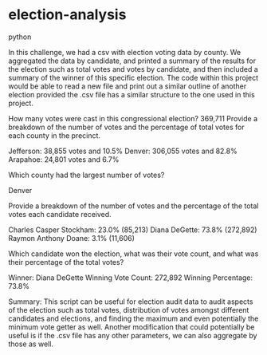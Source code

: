 # election-analysis
python

In this challenge, we had a csv with election voting data by county.  We aggregated the data by candidate, and printed a summary of the results for the election such as total votes and votes by candidate, and then included a summary of the winner of this specific election.  The code within this project would be able to read a new file and print out a similar outline of another election provided the .csv file has a similar structure to the one used in this project.  

How many votes were cast in this congressional election? 369,711
Provide a breakdown of the number of votes and the percentage of total votes for each county in the precinct.

Jefferson: 38,855 votes and 10.5%
Denver: 306,055 votes and 82.8%
Arapahoe: 24,801 votes and 6.7%


Which county had the largest number of votes?

Denver

Provide a breakdown of the number of votes and the percentage of the total votes each candidate received.

Charles Casper Stockham: 23.0% (85,213)
Diana DeGette: 73.8% (272,892)
Raymon Anthony Doane: 3.1% (11,606)

Which candidate won the election, what was their vote count, and what was their percentage of the total votes?

Winner: Diana DeGette
Winning Vote Count: 272,892
Winning Percentage: 73.8%

Summary:
This script can be useful for election audit data to audit aspects of the election such as total votes, distribution of votes amongst different candidates and elections, and finding the maximum and even potentially the minimum vote getter as well.  Another modification that could potentially be useful is if the .csv file has any other parameters, we can also aggregate by those as well.  
